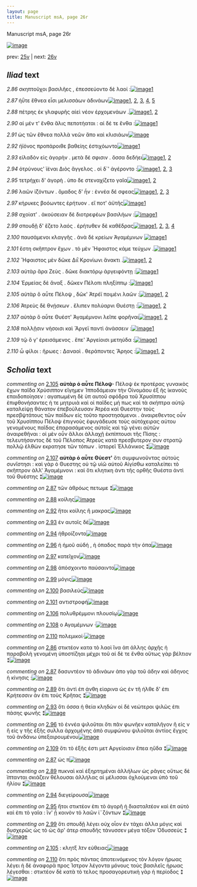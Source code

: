 ```yaml
---
layout: page
title: Manuscript msA, page 26r
---
```


Manuscript msA, page 26r

[![image](http://www.homermultitext.org/iipsrv?OBJ=IIP,1.0&FIF=/project/homer/pyramidal/deepzoom/hmt/vaimg/2017a/VA026RN_0027.tif&WID=100&CVT=JPEG)](http://www.homermultitext.org/ict2/?urn=urn:cite2:hmt:vaimg.2017a:VA026RN_0027)

prev:  [25v](../25v) | next:  [26v](../26v)

## *Iliad* text

*2.86* <a id="2.86"/> σκηπτοῦχοι βασιλῆες , ἐπεσσεύοντο δὲ λαοί :[![image](http://www.homermultitext.org/iipsrv?OBJ=IIP,1.0&FIF=/project/homer/pyramidal/deepzoom/hmt/vaimg/2017a/VA026RN_0027.tif&RGN=0.17,0.2059,0.331,0.0278&WID=1000&CVT=JPEG)](http://www.homermultitext.org/ict2/?urn=urn:cite2:hmt:vaimg.2017a:VA026RN_0027@0.17,0.2059,0.331,0.0278)[1](#msAim_2.147)

*2.87* <a id="2.87"/> ἠΰτε ἔθνεα εἶσι μελισσάων ἁδινάων[![image](http://www.homermultitext.org/iipsrv?OBJ=IIP,1.0&FIF=/project/homer/pyramidal/deepzoom/hmt/vaimg/2017a/VA026RN_0027.tif&RGN=0.171,0.2246,0.33,0.0255&WID=1000&CVT=JPEG)](http://www.homermultitext.org/ict2/?urn=urn:cite2:hmt:vaimg.2017a:VA026RN_0027@0.171,0.2246,0.33,0.0255)[1](#msAint_2.139), [2](#msAil_2.148), [3](#msAim_2.134), [4](#msA_2.123), [5](#msAil_2.149)

*2.88* <a id="2.88"/> πέτρης ἐκ γλαφυρῆς αἰεὶ νέον ἐρχομενάων .[![image](http://www.homermultitext.org/iipsrv?OBJ=IIP,1.0&FIF=/project/homer/pyramidal/deepzoom/hmt/vaimg/2017a/VA026RN_0027.tif&RGN=0.167,0.263,0.354,0.0225&WID=1000&CVT=JPEG)](http://www.homermultitext.org/ict2/?urn=urn:cite2:hmt:vaimg.2017a:VA026RN_0027@0.167,0.263,0.354,0.0225)[1](#msA_2.124), [2](#msAil_2.150)

*2.90* <a id="2.90"/> αἱ μέν τ' ἔνθα ἅλις πεποτήαται : αἱ δέ τε ἔνθα :[![image](http://www.homermultitext.org/iipsrv?OBJ=IIP,1.0&FIF=/project/homer/pyramidal/deepzoom/hmt/vaimg/2017a/VA026RN_0027.tif&RGN=0.168,0.2802,0.363,0.027&WID=1000&CVT=JPEG)](http://www.homermultitext.org/ict2/?urn=urn:cite2:hmt:vaimg.2017a:VA026RN_0027@0.168,0.2802,0.363,0.027)[1](#msAil_2.151)

*2.91* <a id="2.91"/> ὡς τῶν ἔθνεα πολλὰ νεῶν ἄπο καὶ κλισιάων[![image](http://www.homermultitext.org/iipsrv?OBJ=IIP,1.0&FIF=/project/homer/pyramidal/deepzoom/hmt/vaimg/2017a/VA026RN_0027.tif&RGN=0.17,0.3013,0.368,0.0248&WID=1000&CVT=JPEG)](http://www.homermultitext.org/ict2/?urn=urn:cite2:hmt:vaimg.2017a:VA026RN_0027@0.17,0.3013,0.368,0.0248)

*2.92* <a id="2.92"/> ἠϊόνος προπάροιθε βαθείης ἐστιχόωντο[![image](http://www.homermultitext.org/iipsrv?OBJ=IIP,1.0&FIF=/project/homer/pyramidal/deepzoom/hmt/vaimg/2017a/VA026RN_0027.tif&RGN=0.167,0.3208,0.364,0.024&WID=1000&CVT=JPEG)](http://www.homermultitext.org/ict2/?urn=urn:cite2:hmt:vaimg.2017a:VA026RN_0027@0.167,0.3208,0.364,0.024)[1](#msAil_2.152)

*2.93* <a id="2.93"/> εἰλαδὸν εἰς ἀγορὴν . μετὰ δέ σφισιν . ὄσσα 					δεδήει[![image](http://www.homermultitext.org/iipsrv?OBJ=IIP,1.0&FIF=/project/homer/pyramidal/deepzoom/hmt/vaimg/2017a/VA026RN_0027.tif&RGN=0.165,0.3396,0.375,0.0255&WID=1000&CVT=JPEG)](http://www.homermultitext.org/ict2/?urn=urn:cite2:hmt:vaimg.2017a:VA026RN_0027@0.165,0.3396,0.375,0.0255)[1](#msAil_2.153), [2](#msAim_2.136)

*2.94* <a id="2.94"/> ὀτρύνους' ϊέναι Διὸς 					ἄγγελος . οἱ δ`' ἀγέροντο :[![image](http://www.homermultitext.org/iipsrv?OBJ=IIP,1.0&FIF=/project/homer/pyramidal/deepzoom/hmt/vaimg/2017a/VA026RN_0027.tif&RGN=0.161,0.3591,0.365,0.0255&WID=1000&CVT=JPEG)](http://www.homermultitext.org/ict2/?urn=urn:cite2:hmt:vaimg.2017a:VA026RN_0027@0.161,0.3591,0.365,0.0255)[1](#msAil_2.155), [2](#msAint_2.141), [3](#msAil_2.154)

*2.95* <a id="2.95"/> τετρήχει δ' ἀγορὴ . ὑπο 					 δε στεναχίζετο γαῖα[![image](http://www.homermultitext.org/iipsrv?OBJ=IIP,1.0&FIF=/project/homer/pyramidal/deepzoom/hmt/vaimg/2017a/VA026RN_0027.tif&RGN=0.161,0.3772,0.365,0.0255&WID=1000&CVT=JPEG)](http://www.homermultitext.org/ict2/?urn=urn:cite2:hmt:vaimg.2017a:VA026RN_0027@0.161,0.3772,0.365,0.0255)[1](#msAil_2.156), [2](#msAint_2.142)

*2.96* <a id="2.96"/> λαῶν ἱ̈ζόντων . ὅμαδος δ' ἦν : ἐννέα δέ σφεας[![image](http://www.homermultitext.org/iipsrv?OBJ=IIP,1.0&FIF=/project/homer/pyramidal/deepzoom/hmt/vaimg/2017a/VA026RN_0027.tif&RGN=0.157,0.3989,0.384,0.024&WID=1000&CVT=JPEG)](http://www.homermultitext.org/ict2/?urn=urn:cite2:hmt:vaimg.2017a:VA026RN_0027@0.157,0.3989,0.384,0.024)[1](#msA_2.126), [2](#msAil_2.157), [3](#msAim_2.137)

*2.97* <a id="2.97"/> κήρυκες βοόωντες ἐρήτυον . εἴ ποτ' ἀϋτῆς[![image](http://www.homermultitext.org/iipsrv?OBJ=IIP,1.0&FIF=/project/homer/pyramidal/deepzoom/hmt/vaimg/2017a/VA026RN_0027.tif&RGN=0.158,0.4155,0.384,0.024&WID=1000&CVT=JPEG)](http://www.homermultitext.org/ict2/?urn=urn:cite2:hmt:vaimg.2017a:VA026RN_0027@0.158,0.4155,0.384,0.024)[1](#msAil_2.158)

*2.98* <a id="2.98"/> σχοίατ' . ἀκούσειαν δὲ διοτρεφέων βασιλήων :[![image](http://www.homermultitext.org/iipsrv?OBJ=IIP,1.0&FIF=/project/homer/pyramidal/deepzoom/hmt/vaimg/2017a/VA026RN_0027.tif&RGN=0.161,0.4365,0.384,0.024&WID=1000&CVT=JPEG)](http://www.homermultitext.org/ict2/?urn=urn:cite2:hmt:vaimg.2017a:VA026RN_0027@0.161,0.4365,0.384,0.024)[1](#msAil_2.159)

*2.99* <a id="2.99"/> σπουδῇ δ' ἕζετο λαός . ἐρήτυθεν δὲ καθἕδρας[![image](http://www.homermultitext.org/iipsrv?OBJ=IIP,1.0&FIF=/project/homer/pyramidal/deepzoom/hmt/vaimg/2017a/VA026RN_0027.tif&RGN=0.16,0.4553,0.374,0.0248&WID=1000&CVT=JPEG)](http://www.homermultitext.org/ict2/?urn=urn:cite2:hmt:vaimg.2017a:VA026RN_0027@0.16,0.4553,0.374,0.0248)[1](#msAil_2.161), [2](#msAil_2.160), [3](#msAint_2.143), [4](#msA_2.125)

*2.100* <a id="2.100"/> παυσάμενοι κλαγγῆς . ἀνὰ δὲ κρείων Ἀγαμέμνων 				[![image](http://www.homermultitext.org/iipsrv?OBJ=IIP,1.0&FIF=/project/homer/pyramidal/deepzoom/hmt/vaimg/2017a/VA026RN_0027.tif&RGN=0.165,0.4733,0.367,0.0248&WID=1000&CVT=JPEG)](http://www.homermultitext.org/ict2/?urn=urn:cite2:hmt:vaimg.2017a:VA026RN_0027@0.165,0.4733,0.367,0.0248)[1](#msAil_2.162)

*2.101* <a id="2.101"/> ἔστη σκῆπτρον ἔχων . τὸ μὲν Ἥφαιστος κάμε τεύχων .[![image](http://www.homermultitext.org/iipsrv?OBJ=IIP,1.0&FIF=/project/homer/pyramidal/deepzoom/hmt/vaimg/2017a/VA026RN_0027.tif&RGN=0.164,0.4936,0.379,0.0225&WID=1000&CVT=JPEG)](http://www.homermultitext.org/ict2/?urn=urn:cite2:hmt:vaimg.2017a:VA026RN_0027@0.164,0.4936,0.379,0.0225)[1](#msAil_2.163)

*2.102* <a id="2.102"/> Ἥφαιστος μὲν δῶκε 						 Διῒ Κρονίωνι ἄνακτι .[![image](http://www.homermultitext.org/iipsrv?OBJ=IIP,1.0&FIF=/project/homer/pyramidal/deepzoom/hmt/vaimg/2017a/VA026RN_0027.tif&RGN=0.16,0.5131,0.363,0.0248&WID=1000&CVT=JPEG)](http://www.homermultitext.org/ict2/?urn=urn:cite2:hmt:vaimg.2017a:VA026RN_0027@0.16,0.5131,0.363,0.0248)[1](#msA_2.127), [2](#msAint_2.144)

*2.103* <a id="2.103"/> αὐτὰρ ἄρα Ζεὺς . δῶκε 					διακτόρῳ ἀργειφόντῃ :[![image](http://www.homermultitext.org/iipsrv?OBJ=IIP,1.0&FIF=/project/homer/pyramidal/deepzoom/hmt/vaimg/2017a/VA026RN_0027.tif&RGN=0.16,0.5297,0.388,0.0248&WID=1000&CVT=JPEG)](http://www.homermultitext.org/ict2/?urn=urn:cite2:hmt:vaimg.2017a:VA026RN_0027@0.16,0.5297,0.388,0.0248)[1](#msA_2.128)

*2.104* <a id="2.104"/> Ἑρμείας δὲ ἄναξ . δῶκεν 						 Πέλοπι πληξίππῳ :[![image](http://www.homermultitext.org/iipsrv?OBJ=IIP,1.0&FIF=/project/homer/pyramidal/deepzoom/hmt/vaimg/2017a/VA026RN_0027.tif&RGN=0.159,0.55,0.388,0.0255&WID=1000&CVT=JPEG)](http://www.homermultitext.org/ict2/?urn=urn:cite2:hmt:vaimg.2017a:VA026RN_0027@0.159,0.55,0.388,0.0255)[1](#msA_2.129)

*2.105* <a id="2.105"/> αὐτὰρ ὃ αὖτε Πέλοψ , 					δῶκ' Ἀτρέϊ ποιμένι λαῶν :[![image](http://www.homermultitext.org/iipsrv?OBJ=IIP,1.0&FIF=/project/homer/pyramidal/deepzoom/hmt/vaimg/2017a/VA026RN_0027.tif&RGN=0.159,0.5702,0.395,0.021&WID=1000&CVT=JPEG)](http://www.homermultitext.org/ict2/?urn=urn:cite2:hmt:vaimg.2017a:VA026RN_0027@0.159,0.5702,0.395,0.021)[1](#msA_2.130), [2](#msAint_2.145)

*2.106* <a id="2.106"/> Ἀτρεὺς δὲ θνῄσκων . 					ἔλιπεν πολύαρνι Θυέστῃ :[![image](http://www.homermultitext.org/iipsrv?OBJ=IIP,1.0&FIF=/project/homer/pyramidal/deepzoom/hmt/vaimg/2017a/VA026RN_0027.tif&RGN=0.157,0.5883,0.395,0.0233&WID=1000&CVT=JPEG)](http://www.homermultitext.org/ict2/?urn=urn:cite2:hmt:vaimg.2017a:VA026RN_0027@0.157,0.5883,0.395,0.0233)[1](#msAil_2.164), [2](#msA_2.131)

*2.107* <a id="2.107"/> αὐτὰρ ὃ αὖτε Θυέστ' 					 Ἀγαμέμνονι λεῖπε φορῆναι[![image](http://www.homermultitext.org/iipsrv?OBJ=IIP,1.0&FIF=/project/homer/pyramidal/deepzoom/hmt/vaimg/2017a/VA026RN_0027.tif&RGN=0.156,0.6056,0.395,0.0248&WID=1000&CVT=JPEG)](http://www.homermultitext.org/ict2/?urn=urn:cite2:hmt:vaimg.2017a:VA026RN_0027@0.156,0.6056,0.395,0.0248)[1](#msA_2.132), [2](#msAil_2.165)

*2.108* <a id="2.108"/> πολλῇσιν νήσοισι καὶ Ἄργεϊ παντὶ ἀνάσσειν :[![image](http://www.homermultitext.org/iipsrv?OBJ=IIP,1.0&FIF=/project/homer/pyramidal/deepzoom/hmt/vaimg/2017a/VA026RN_0027.tif&RGN=0.162,0.6243,0.378,0.0248&WID=1000&CVT=JPEG)](http://www.homermultitext.org/ict2/?urn=urn:cite2:hmt:vaimg.2017a:VA026RN_0027@0.162,0.6243,0.378,0.0248)[1](#msAil_2.166)

*2.109* <a id="2.109"/> τῷ ὅ γ' ἐρεισάμενος . ἔπε' Ἀργείοισι μετηύδα :[![image](http://www.homermultitext.org/iipsrv?OBJ=IIP,1.0&FIF=/project/homer/pyramidal/deepzoom/hmt/vaimg/2017a/VA026RN_0027.tif&RGN=0.158,0.6439,0.378,0.0263&WID=1000&CVT=JPEG)](http://www.homermultitext.org/ict2/?urn=urn:cite2:hmt:vaimg.2017a:VA026RN_0027@0.158,0.6439,0.378,0.0263)[1](#msAim_2.138)

*2.110* <a id="2.110"/> ὦ φίλοι : ἥρωες : Δαναοὶ . θεράποντες Ἄρηος :[![image](http://www.homermultitext.org/iipsrv?OBJ=IIP,1.0&FIF=/project/homer/pyramidal/deepzoom/hmt/vaimg/2017a/VA026RN_0027.tif&RGN=0.157,0.6679,0.378,0.0255&WID=1000&CVT=JPEG)](http://www.homermultitext.org/ict2/?urn=urn:cite2:hmt:vaimg.2017a:VA026RN_0027@0.157,0.6679,0.378,0.0255)[1](#msAil_2.167), [2](#msAint_2.146)

## *Scholia* text

*commenting on* [2.105](#2.105)  <a id="msA_2.130"/> **αὐτὰρ ὁ αὖτε Πέλοψ·** Πέλοψ ἐκ προτέρας γυναικὸς ἔχων παῖδα Χρύσιππον εἴγημεν Ἱπποδάμειαν τὴν Οἰνομάου ἑξ ῆς ἱκανοὺς επαιδοποίησεν : αγαπωμένη δὲ ὑπ αυτοῦ σφόδρα τοῦ Χρυσίππου ἐπιφθονήσαντες ἡ τε μητρυιὰ καὶ οἱ παῖδες μή πως καὶ τὰ σκήπτρα αὐτῷ καταλείψῃ θάνατον ἐπεβούλευσαν Ἀτρέα καὶ Θυεστην τοὺς πρεσβψτάτους τῶν παίδων εἰς τοῦτο προστησάμενοι . ἀναιρεθεντος οὖν τοῦ Χρυσίππου Πέλοψ ἐπιγνοὺς ἐφυγάδευσε τοὺς αὐτόχειρας αὐτου γενομένους παῖδας ἐπαρασάμενος αὐτοῖς καὶ τῷ γένει αὐτῶν ἀναιρεθῆναι : οἱ μὲν οὖν ἄλλοι ἀλλαχῇ ἐκπίπτουσι τῆς Πίσης : τελευτήσαντος δὲ τοῦ Πέλοπος Ἀτρεὺς κατὰ πρεσβυτερον συν στρατῷ πολλῷ ἐλθὼν εκρατησε τῶν τόπων . ἱστορεῖ Ἑλλάνικος ⁑[![image](http://www.homermultitext.org/iipsrv?OBJ=IIP,1.0&FIF=/project/homer/pyramidal/deepzoom/hmt/vaimg/2017a/VA026RN_0027.tif&RGN=0.1292,0.7218,0.6504,0.0563&WID=1000&CVT=JPEG)](http://www.homermultitext.org/ict2/?urn=urn:cite2:hmt:vaimg.2017a:VA026RN_0027@0.1292,0.7218,0.6504,0.0563)

*commenting on* [2.107](#2.107)  <a id="msA_2.132"/> **αὐτὰρ ὁ αὖτε Θύεστ'** ὅτι συμφωνοῦντας αὐτοὺς συνἵστησι : καὶ γὰρ ὁ Θυεστης οὐ τῷ υἱῶ αὐτοῦ Αἰγίσθω καταλείπει τὸ σκῆπτρον ἀλλ' Ἀγαμέμνονι : καὶ ὅτι κλητικη ἀντι τῆς ορθῆς Θυέστα ἀντὶ τοῦ Θυέστης ⁑[![image](http://www.homermultitext.org/iipsrv?OBJ=IIP,1.0&FIF=/project/homer/pyramidal/deepzoom/hmt/vaimg/2017a/VA026RN_0027.tif&RGN=0.135,0.8207,0.6958,0.0385&WID=1000&CVT=JPEG)](http://www.homermultitext.org/ict2/?urn=urn:cite2:hmt:vaimg.2017a:VA026RN_0027@0.135,0.8207,0.6958,0.0385)

*commenting on* [2.87](#2.87)  <a id="msAil_2.149.comment"/> τῶν ἀθρόως πετωμε ⁑[![image](http://www.homermultitext.org/iipsrv?OBJ=IIP,1.0&FIF=/project/homer/pyramidal/deepzoom/hmt/vaimg/2017a/VA026RN_0027.tif&RGN=0.4188,0.2253,0.0821,0.0103&WID=1000&CVT=JPEG)](http://www.homermultitext.org/ict2/?urn=urn:cite2:hmt:vaimg.2017a:VA026RN_0027@0.4188,0.2253,0.0821,0.0103)

*commenting on* [2.88](#2.88)  <a id="msAil_2.150.comment"/> κοίλης[![image](http://www.homermultitext.org/iipsrv?OBJ=IIP,1.0&FIF=/project/homer/pyramidal/deepzoom/hmt/vaimg/2017a/VA026RN_0027.tif&RGN=0.2767,0.2422,0.03,0.0103&WID=1000&CVT=JPEG)](http://www.homermultitext.org/ict2/?urn=urn:cite2:hmt:vaimg.2017a:VA026RN_0027@0.2767,0.2422,0.03,0.0103)

*commenting on* [2.92](#2.92)  <a id="msAil_2.152.comment"/> ἥτοι κοίλης ἣ μακρας[![image](http://www.homermultitext.org/iipsrv?OBJ=IIP,1.0&FIF=/project/homer/pyramidal/deepzoom/hmt/vaimg/2017a/VA026RN_0027.tif&RGN=0.3454,0.3207,0.0708,0.011&WID=1000&CVT=JPEG)](http://www.homermultitext.org/ict2/?urn=urn:cite2:hmt:vaimg.2017a:VA026RN_0027@0.3454,0.3207,0.0708,0.011)

*commenting on* [2.93](#2.93)  <a id="msAil_2.153.comment"/> ἐν αυτοῖς δὲ[![image](http://www.homermultitext.org/iipsrv?OBJ=IIP,1.0&FIF=/project/homer/pyramidal/deepzoom/hmt/vaimg/2017a/VA026RN_0027.tif&RGN=0.3646,0.3385,0.0454,0.0116&WID=1000&CVT=JPEG)](http://www.homermultitext.org/ict2/?urn=urn:cite2:hmt:vaimg.2017a:VA026RN_0027@0.3646,0.3385,0.0454,0.0116)

*commenting on* [2.94](#2.94)  <a id="msAil_2.155.comment"/> ἠθροίζοντο[![image](http://www.homermultitext.org/iipsrv?OBJ=IIP,1.0&FIF=/project/homer/pyramidal/deepzoom/hmt/vaimg/2017a/VA026RN_0027.tif&RGN=0.4608,0.3561,0.0488,0.0153&WID=1000&CVT=JPEG)](http://www.homermultitext.org/ict2/?urn=urn:cite2:hmt:vaimg.2017a:VA026RN_0027@0.4608,0.3561,0.0488,0.0153)

*commenting on* [2.96](#2.96)  <a id="msAil_2.157.comment"/> ἡ ἡμοῦ αὐδή , ἠ όπαδος παρὰ τὴν όπα[![image](http://www.homermultitext.org/iipsrv?OBJ=IIP,1.0&FIF=/project/homer/pyramidal/deepzoom/hmt/vaimg/2017a/VA026RN_0027.tif&RGN=0.2893,0.3966,0.1193,0.0142&WID=1000&CVT=JPEG)](http://www.homermultitext.org/ict2/?urn=urn:cite2:hmt:vaimg.2017a:VA026RN_0027@0.2893,0.3966,0.1193,0.0142)

*commenting on* [2.97](#2.97)  <a id="msAil_2.158.comment"/> κατεῖχον[![image](http://www.homermultitext.org/iipsrv?OBJ=IIP,1.0&FIF=/project/homer/pyramidal/deepzoom/hmt/vaimg/2017a/VA026RN_0027.tif&RGN=0.3719,0.4158,0.0408,0.0107&WID=1000&CVT=JPEG)](http://www.homermultitext.org/ict2/?urn=urn:cite2:hmt:vaimg.2017a:VA026RN_0027@0.3719,0.4158,0.0408,0.0107)

*commenting on* [2.98](#2.98)  <a id="msAil_2.159.comment"/> ἀπόσχοιντο παύσαιντο[![image](http://www.homermultitext.org/iipsrv?OBJ=IIP,1.0&FIF=/project/homer/pyramidal/deepzoom/hmt/vaimg/2017a/VA026RN_0027.tif&RGN=0.1665,0.4323,0.0831,0.011&WID=1000&CVT=JPEG)](http://www.homermultitext.org/ict2/?urn=urn:cite2:hmt:vaimg.2017a:VA026RN_0027@0.1665,0.4323,0.0831,0.011)

*commenting on* [2.99](#2.99)  <a id="msAil_2.160.comment"/> μόγις[![image](http://www.homermultitext.org/iipsrv?OBJ=IIP,1.0&FIF=/project/homer/pyramidal/deepzoom/hmt/vaimg/2017a/VA026RN_0027.tif&RGN=0.1946,0.4525,0.0265,0.0098&WID=1000&CVT=JPEG)](http://www.homermultitext.org/ict2/?urn=urn:cite2:hmt:vaimg.2017a:VA026RN_0027@0.1946,0.4525,0.0265,0.0098)

*commenting on* [2.100](#2.100)  <a id="msAil_2.162.comment"/> βασιλεύς[![image](http://www.homermultitext.org/iipsrv?OBJ=IIP,1.0&FIF=/project/homer/pyramidal/deepzoom/hmt/vaimg/2017a/VA026RN_0027.tif&RGN=0.4054,0.4733,0.0392,0.011&WID=1000&CVT=JPEG)](http://www.homermultitext.org/ict2/?urn=urn:cite2:hmt:vaimg.2017a:VA026RN_0027@0.4054,0.4733,0.0392,0.011)

*commenting on* [2.101](#2.101)  <a id="msAil_2.163.comment"/> αντιστροφή[![image](http://www.homermultitext.org/iipsrv?OBJ=IIP,1.0&FIF=/project/homer/pyramidal/deepzoom/hmt/vaimg/2017a/VA026RN_0027.tif&RGN=0.4788,0.4895,0.0542,0.0116&WID=1000&CVT=JPEG)](http://www.homermultitext.org/ict2/?urn=urn:cite2:hmt:vaimg.2017a:VA026RN_0027@0.4788,0.4895,0.0542,0.0116)

*commenting on* [2.106](#2.106)  <a id="msAil_2.164.comment"/> πολυθρέμμονι πλουσίῳ[![image](http://www.homermultitext.org/iipsrv?OBJ=IIP,1.0&FIF=/project/homer/pyramidal/deepzoom/hmt/vaimg/2017a/VA026RN_0027.tif&RGN=0.4273,0.5865,0.0969,0.011&WID=1000&CVT=JPEG)](http://www.homermultitext.org/ict2/?urn=urn:cite2:hmt:vaimg.2017a:VA026RN_0027@0.4273,0.5865,0.0969,0.011)

*commenting on* [2.108](#2.108)  <a id="msAil_2.166.comment"/> ο Αγαμέμνων ·[![image](http://www.homermultitext.org/iipsrv?OBJ=IIP,1.0&FIF=/project/homer/pyramidal/deepzoom/hmt/vaimg/2017a/VA026RN_0027.tif&RGN=0.2477,0.6437,0.0588,0.0075&WID=1000&CVT=JPEG)](http://www.homermultitext.org/ict2/?urn=urn:cite2:hmt:vaimg.2017a:VA026RN_0027@0.2477,0.6437,0.0588,0.0075)

*commenting on* [2.110](#2.110)  <a id="msAil_2.167.comment"/> πολεμικοί·[![image](http://www.homermultitext.org/iipsrv?OBJ=IIP,1.0&FIF=/project/homer/pyramidal/deepzoom/hmt/vaimg/2017a/VA026RN_0027.tif&RGN=0.3885,0.661,0.0523,0.0118&WID=1000&CVT=JPEG)](http://www.homermultitext.org/ict2/?urn=urn:cite2:hmt:vaimg.2017a:VA026RN_0027@0.3885,0.661,0.0523,0.0118)

*commenting on* [2.86](#2.86)  <a id="msAim_2.147.comment"/> στικτέον κατα τὸ λαοὶ ἵνα ἁπ άλλης ἀρχῆς ἡ παραβολὴ γενομένη ὑποστίζηαι μέχρι τοῦ αἱ δὲ τε ἔνθα οὕτως γὰρ βέλτιον ⁑[![image](http://www.homermultitext.org/iipsrv?OBJ=IIP,1.0&FIF=/project/homer/pyramidal/deepzoom/hmt/vaimg/2017a/VA026RN_0027.tif&RGN=0.1675,0.1918,0.3992,0.0232&WID=1000&CVT=JPEG)](http://www.homermultitext.org/ict2/?urn=urn:cite2:hmt:vaimg.2017a:VA026RN_0027@0.1675,0.1918,0.3992,0.0232)

*commenting on* [2.87](#2.87)  <a id="msAim_2.134.comment"/> δασυντέον τὸ ἁδινάων ἀπο γὰρ τοῦ άδην καὶ άδηνος ἡ κίνησις :[![image](http://www.homermultitext.org/iipsrv?OBJ=IIP,1.0&FIF=/project/homer/pyramidal/deepzoom/hmt/vaimg/2017a/VA026RN_0027.tif&RGN=0.4979,0.2215,0.0729,0.0347&WID=1000&CVT=JPEG)](http://www.homermultitext.org/ict2/?urn=urn:cite2:hmt:vaimg.2017a:VA026RN_0027@0.4979,0.2215,0.0729,0.0347)

*commenting on* [2.89](#2.89)  <a id="msAim_2.135.comment"/> ὅτι ἀντὶ ἐπ άνθη εἰαρινα ὡς ἐν τῆ ήλθε δ' ἐπι Κρήτεσσιν ἀν ἐπι τοὺς Κρῆτας ⁑[![image](http://www.homermultitext.org/iipsrv?OBJ=IIP,1.0&FIF=/project/homer/pyramidal/deepzoom/hmt/vaimg/2017a/VA026RN_0027.tif&RGN=0.5133,0.2635,0.0592,0.0519&WID=1000&CVT=JPEG)](http://www.homermultitext.org/ict2/?urn=urn:cite2:hmt:vaimg.2017a:VA026RN_0027@0.5133,0.2635,0.0592,0.0519)

*commenting on* [2.93](#2.93)  <a id="msAim_2.136.comment"/> ὅτι όσσα ἡ θεία κληδών οἱ δὲ νεώτεροι ψιλῶς ἐπι πάσης φωνῆς ⁑[![image](http://www.homermultitext.org/iipsrv?OBJ=IIP,1.0&FIF=/project/homer/pyramidal/deepzoom/hmt/vaimg/2017a/VA026RN_0027.tif&RGN=0.52,0.3317,0.0542,0.051&WID=1000&CVT=JPEG)](http://www.homermultitext.org/ict2/?urn=urn:cite2:hmt:vaimg.2017a:VA026RN_0027@0.52,0.3317,0.0542,0.051)

*commenting on* [2.96](#2.96)  <a id="msAim_2.137.comment"/> τὸ ἐννέα ψιλοῦται ὅτι πᾶν φωνῆεν καταλῆγον ἢ εἰς ν ἣ εἰς γ τῆς ἑξῆς συλλα ἀρχομένης ἀπὸ συμφώνου ψιλοῦται ἀντίος ἔγχος τοῦ ἁνδάνω ὑπεξαιρουμένου[![image](http://www.homermultitext.org/iipsrv?OBJ=IIP,1.0&FIF=/project/homer/pyramidal/deepzoom/hmt/vaimg/2017a/VA026RN_0027.tif&RGN=0.5167,0.3996,0.06,0.1008&WID=1000&CVT=JPEG)](http://www.homermultitext.org/ict2/?urn=urn:cite2:hmt:vaimg.2017a:VA026RN_0027@0.5167,0.3996,0.06,0.1008)

*commenting on* [2.109](#2.109)  <a id="msAim_2.138.comment"/> ὅτι τὸ ἑξῆς ἐστι μετ Αργείοισιν ἔπεα ηὔδα ⁑[![image](http://www.homermultitext.org/iipsrv?OBJ=IIP,1.0&FIF=/project/homer/pyramidal/deepzoom/hmt/vaimg/2017a/VA026RN_0027.tif&RGN=0.5213,0.6399,0.0421,0.0394&WID=1000&CVT=JPEG)](http://www.homermultitext.org/ict2/?urn=urn:cite2:hmt:vaimg.2017a:VA026RN_0027@0.5213,0.6399,0.0421,0.0394)

*commenting on* [2.87](#2.87)  <a id="msAint_2.139.comment"/> ὡς π[![image](http://www.homermultitext.org/iipsrv?OBJ=IIP,1.0&FIF=/project/homer/pyramidal/deepzoom/hmt/vaimg/2017a/VA026RN_0027.tif&RGN=0.1358,0.2128,0.0354,0.0354&WID=1000&CVT=JPEG)](http://www.homermultitext.org/ict2/?urn=urn:cite2:hmt:vaimg.2017a:VA026RN_0027@0.1358,0.2128,0.0354,0.0354)

*commenting on* [2.89](#2.89)  <a id="msAint_2.140.comment"/> πυκναὶ καὶ ἐξηρτημέναι ἀλλήλων ὡς ρᾶγες οὕτως δὲ ϊπτανται σκιάζειν θέλουσαι ἀλλήλας αἱ μέλισσαι ὀχλούμεναι ὑπὸ τοῦ ἡλίου ⁑[![image](http://www.homermultitext.org/iipsrv?OBJ=IIP,1.0&FIF=/project/homer/pyramidal/deepzoom/hmt/vaimg/2017a/VA026RN_0027.tif&RGN=0.0967,0.2669,0.0771,0.0635&WID=1000&CVT=JPEG)](http://www.homermultitext.org/ict2/?urn=urn:cite2:hmt:vaimg.2017a:VA026RN_0027@0.0967,0.2669,0.0771,0.0635)

*commenting on* [2.94](#2.94)  <a id="msAint_2.141.comment"/> διεγείρουσα[![image](http://www.homermultitext.org/iipsrv?OBJ=IIP,1.0&FIF=/project/homer/pyramidal/deepzoom/hmt/vaimg/2017a/VA026RN_0027.tif&RGN=0.0963,0.3648,0.0704,0.015&WID=1000&CVT=JPEG)](http://www.homermultitext.org/ict2/?urn=urn:cite2:hmt:vaimg.2017a:VA026RN_0027@0.0963,0.3648,0.0704,0.015)

*commenting on* [2.95](#2.95)  <a id="msAint_2.142.comment"/> ἤτοι στικτέον ἐπι τὸ ἀγορῆ ἠ διασταλτέον καὶ ἐπ αὐτὸ καὶ ἐπι τὸ γαῖα : ἵν' ᾖ κοινὸν τὸ λαῶν ἱ¨ζόντων ⁑[![image](http://www.homermultitext.org/iipsrv?OBJ=IIP,1.0&FIF=/project/homer/pyramidal/deepzoom/hmt/vaimg/2017a/VA026RN_0027.tif&RGN=0.0808,0.3802,0.085,0.0554&WID=1000&CVT=JPEG)](http://www.homermultitext.org/ict2/?urn=urn:cite2:hmt:vaimg.2017a:VA026RN_0027@0.0808,0.3802,0.085,0.0554)

*commenting on* [2.99](#2.99)  <a id="msAint_2.143.comment"/> ὅτι σπουδῇ λέγει οὐχ οἶον ἐν τάχει ἀλλα μόγις καὶ δυσχερῶς ὼς τὸ ὡς ἄρ' άτερ σπουδῆς τάνυσσεν μέγα τόξον Ὀδυσσεύς ⁑[![image](http://www.homermultitext.org/iipsrv?OBJ=IIP,1.0&FIF=/project/homer/pyramidal/deepzoom/hmt/vaimg/2017a/VA026RN_0027.tif&RGN=0.0854,0.4603,0.0867,0.0613&WID=1000&CVT=JPEG)](http://www.homermultitext.org/ict2/?urn=urn:cite2:hmt:vaimg.2017a:VA026RN_0027@0.0854,0.4603,0.0867,0.0613)

*commenting on* [2.105](#2.105)  <a id="msAint_2.145.comment"/> : κλητξ λτν εὐθειας[![image](http://www.homermultitext.org/iipsrv?OBJ=IIP,1.0&FIF=/project/homer/pyramidal/deepzoom/hmt/vaimg/2017a/VA026RN_0027.tif&RGN=0.075,0.5995,0.0721,0.0347&WID=1000&CVT=JPEG)](http://www.homermultitext.org/ict2/?urn=urn:cite2:hmt:vaimg.2017a:VA026RN_0027@0.075,0.5995,0.0721,0.0347)

*commenting on* [2.110](#2.110)  <a id="msAint_2.146.comment"/> ὅτι πρὸς πάντας ἀποτεινόμενος τὸν λόγον ήρωας λέγει ἡ δὲ ἀναφορὰ προς Ίστρον λέγοντα μόνους τοὺς βασιλεῖς ἡρωας λέγεσθαι : στικτέον δὲ κατὰ τὸ τελος προσαγορευτικὴ γὰρ ἡ περίοδος ⁑[![image](http://www.homermultitext.org/iipsrv?OBJ=IIP,1.0&FIF=/project/homer/pyramidal/deepzoom/hmt/vaimg/2017a/VA026RN_0027.tif&RGN=0.0804,0.669,0.4663,0.0357&WID=1000&CVT=JPEG)](http://www.homermultitext.org/ict2/?urn=urn:cite2:hmt:vaimg.2017a:VA026RN_0027@0.0804,0.669,0.4663,0.0357)